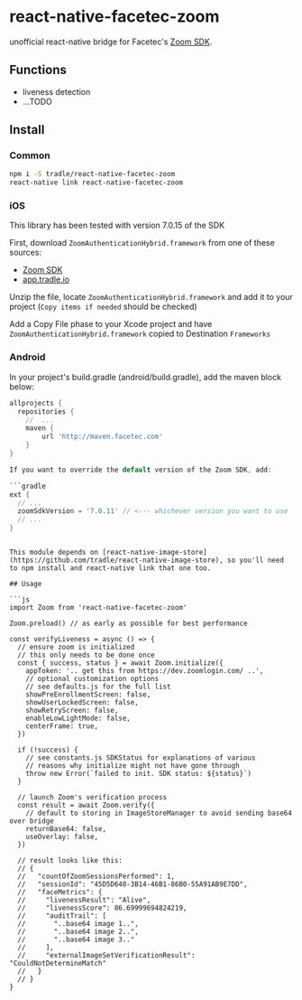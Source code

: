 # react-native-facetec-zoom

unofficial react-native bridge for Facetec's [Zoom SDK](https://dev.zoomlogin.com/).

## Functions

- liveness detection
- ...TODO

## Install

### Common

```sh
npm i -S tradle/react-native-facetec-zoom
react-native link react-native-facetec-zoom
```

### iOS

This library has been tested with version 7.0.15 of the SDK

First, download `ZoomAuthenticationHybrid.framework` from one of these sources:

- [Zoom SDK](https://dev.zoomlogin.com/zoomsdk/#/downloads)
- [app.tradle.io](https://s3.amazonaws.com/app.tradle.io/sdk/ZoomAuthentication-ios-7.0.15.zip)

Unzip the file, locate `ZoomAuthenticationHybrid.framework` and add it to your project (`Copy items if needed` should be checked)

Add a Copy File phase to your Xcode project and have `ZoomAuthenticationHybrid.framework` copied to Destination `Frameworks`

### Android

In your project's build.gradle (android/build.gradle), add the maven block below:

```gradle
allprojects {
  repositories {
    //  ...
    maven {
        url 'http://maven.facetec.com'
    }
}

If you want to override the default version of the Zoom SDK, add:

```gradle
ext {
  // ...
  zoomSdkVersion = '7.0.11' // <--- whichever version you want to use
  // ...
}
```

```

This module depends on [react-native-image-store](https://github.com/tradle/react-native-image-store), so you'll need to npm install and react-native link that one too.

## Usage

```js
import Zoom from 'react-native-facetec-zoom'

Zoom.preload() // as early as possible for best performance

const verifyLiveness = async () => {
  // ensure zoom is initialized
  // this only needs to be done once
  const { success, status } = await Zoom.initialize({
    appToken: '.. get this from https://dev.zoomlogin.com/ ..',
    // optional customization options
    // see defaults.js for the full list
    showPreEnrollmentScreen: false,
    showUserLockedScreen: false,
    showRetryScreen: false,
    enableLowLightMode: false,
    centerFrame: true,
  })

  if (!success) {
    // see constants.js SDKStatus for explanations of various
    // reasons why initialize might not have gone through
    throw new Error(`failed to init. SDK status: ${status}`)
  }

  // launch Zoom's verification process
  const result = await Zoom.verify({
    // default to storing in ImageStoreManager to avoid sending base64 over bridge
    returnBase64: false,
    useOverlay: false,
  })

  // result looks like this:
  // {
  //   "countOfZoomSessionsPerformed": 1,
  //   "sessionId": "45D5D648-3B14-46B1-86B0-55A91AB9E7DD",
  //   "faceMetrics": {
  //     "livenessResult": "Alive",
  //     "livenessScore": 86.69999694824219,
  //     "auditTrail": [
  //       "..base64 image 1..",
  //       "..base64 image 2..",
  //       "..base64 image 3.."
  //     ],
  //     "externalImageSetVerificationResult": "CouldNotDetermineMatch"
  //   }
  // }
}
```
